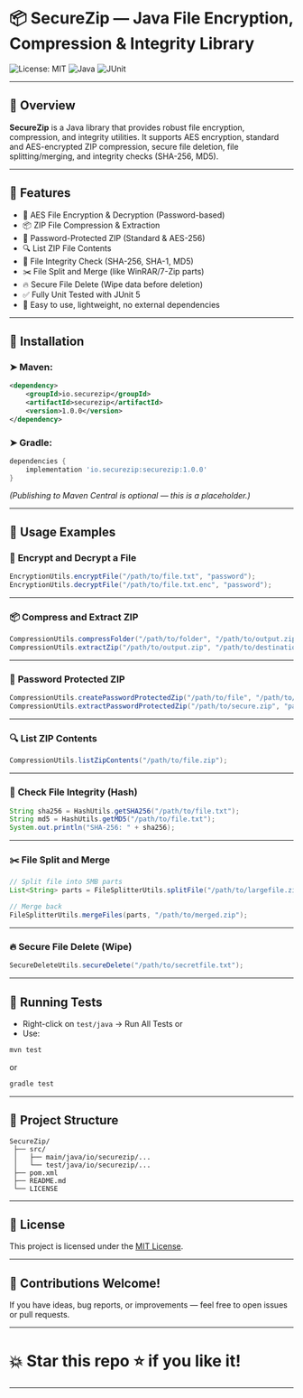 # 📦 **SecureZip — Java File Encryption, Compression & Integrity Library**

![License: MIT](https://img.shields.io/badge/License-MIT-yellow.svg)
![Java](https://img.shields.io/badge/Java-8+-blue.svg)
![JUnit](https://img.shields.io/badge/Tested-JUnit5-brightgreen)

---

## 🚀 **Overview**

**SecureZip** is a Java library that provides robust file encryption, compression, and integrity utilities. It supports AES encryption, standard and AES-encrypted ZIP compression, secure file deletion, file splitting/merging, and integrity checks (SHA-256, MD5).

---

## 🎯 **Features**

* 🔐 AES File Encryption & Decryption (Password-based)
* 📦 ZIP File Compression & Extraction
* 🔑 Password-Protected ZIP (Standard & AES-256)
* 🔍 List ZIP File Contents
* 🧠 File Integrity Check (SHA-256, SHA-1, MD5)
* ✂️ File Split and Merge (like WinRAR/7-Zip parts)
* 🔥 Secure File Delete (Wipe data before deletion)
* ✅ Fully Unit Tested with JUnit 5
* 💯 Easy to use, lightweight, no external dependencies

---

## 🔧 **Installation**

### ➤ **Maven:**

```xml
<dependency>
    <groupId>io.securezip</groupId>
    <artifactId>securezip</artifactId>
    <version>1.0.0</version>
</dependency>
```

### ➤ **Gradle:**

```gradle
dependencies {
    implementation 'io.securezip:securezip:1.0.0'
}
```

*(Publishing to Maven Central is optional — this is a placeholder.)*

---

## 🚀 **Usage Examples**

### 🔐 **Encrypt and Decrypt a File**

```java
EncryptionUtils.encryptFile("/path/to/file.txt", "password");
EncryptionUtils.decryptFile("/path/to/file.txt.enc", "password");
```

---

### 📦 **Compress and Extract ZIP**

```java
CompressionUtils.compressFolder("/path/to/folder", "/path/to/output.zip");
CompressionUtils.extractZip("/path/to/output.zip", "/path/to/destination");
```

---

### 🔑 **Password Protected ZIP**

```java
CompressionUtils.createPasswordProtectedZip("/path/to/file", "/path/to/secure.zip", "password");
CompressionUtils.extractPasswordProtectedZip("/path/to/secure.zip", "password", "/path/to/extract");
```

---

### 🔍 **List ZIP Contents**

```java
CompressionUtils.listZipContents("/path/to/file.zip");
```

---

### 🧠 **Check File Integrity (Hash)**

```java
String sha256 = HashUtils.getSHA256("/path/to/file.txt");
String md5 = HashUtils.getMD5("/path/to/file.txt");
System.out.println("SHA-256: " + sha256);
```

---

### ✂️ **File Split and Merge**

```java
// Split file into 5MB parts
List<String> parts = FileSplitterUtils.splitFile("/path/to/largefile.zip", 5);

// Merge back
FileSplitterUtils.mergeFiles(parts, "/path/to/merged.zip");
```

---

### 🔥 **Secure File Delete (Wipe)**

```java
SecureDeleteUtils.secureDelete("/path/to/secretfile.txt");
```

---

## 🧪 **Running Tests**

* Right-click on `test/java` → Run All Tests
  or
* Use:

```bash
mvn test
```

or

```bash
gradle test
```

---

## 📁 **Project Structure**

```
SecureZip/
 ├── src/
 │   ├── main/java/io/securezip/...
 │   └── test/java/io/securezip/...
 ├── pom.xml
 ├── README.md
 └── LICENSE
```

---

## 📜 **License**

This project is licensed under the [MIT License](LICENSE).


---

## 🌟 **Contributions Welcome!**

If you have ideas, bug reports, or improvements — feel free to open issues or pull requests.

---

# 💥 **Star this repo ⭐ if you like it!**

---

